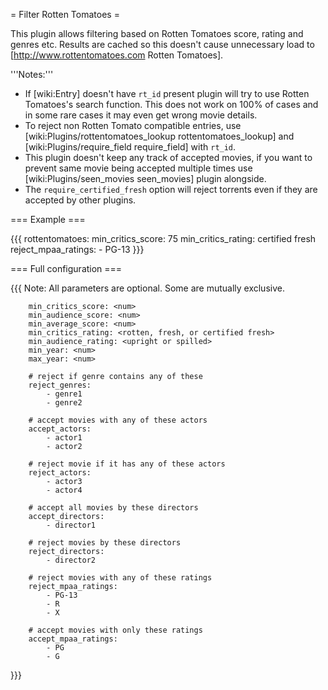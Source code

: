 = Filter Rotten Tomatoes =

This plugin allows filtering based on Rotten Tomatoes score, rating and genres etc.
Results are cached so this doesn't cause unnecessary load to [http://www.rottentomatoes.com Rotten Tomatoes].


'''Notes:''' 

 * If [wiki:Entry] doesn't have `rt_id` present plugin will try to use Rotten Tomatoes's search function. This does not work on 100% of cases and in some rare cases it may even get wrong movie details.
 * To reject non Rotten Tomato compatible entries, use [wiki:Plugins/rottentomatoes_lookup rottentomatoes_lookup] and [wiki:Plugins/require_field require_field] with `rt_id`.
 * This plugin doesn't keep any track of accepted movies, if you want to prevent same movie being accepted multiple times use [wiki:Plugins/seen_movies seen_movies] plugin alongside.
 * The `require_certified_fresh` option will reject torrents even if they are accepted by other plugins.

=== Example ===

{{{
rottentomatoes:
  min_critics_score: 75
  min_critics_rating: certified fresh
  reject_mpaa_ratings:
    - PG-13
}}}

=== Full configuration ===

{{{
        Note: All parameters are optional. Some are mutually exclusive.

        min_critics_score: <num>
        min_audience_score: <num>
        min_average_score: <num>
        min_critics_rating: <rotten, fresh, or certified fresh>
        min_audience_rating: <upright or spilled>
        min_year: <num>
        max_year: <num>

        # reject if genre contains any of these
        reject_genres:
            - genre1
            - genre2

        # accept movies with any of these actors
        accept_actors:
            - actor1
            - actor2

        # reject movie if it has any of these actors
        reject_actors:
            - actor3
            - actor4

        # accept all movies by these directors
        accept_directors:
            - director1

        # reject movies by these directors
        reject_directors:
            - director2

        # reject movies with any of these ratings
        reject_mpaa_ratings:
            - PG-13
            - R
            - X

        # accept movies with only these ratings
        accept_mpaa_ratings:
            - PG
            - G
}}}